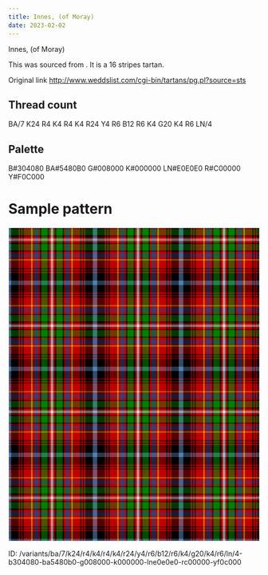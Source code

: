 ```yaml
---
title: Innes, (of Moray)
date: 2023-02-02
---
```

Innes, (of Moray)

This was sourced from <no value>.  It is a 16 stripes tartan.

Original link http://www.weddslist.com/cgi-bin/tartans/pg.pl?source=sts

## Thread count
BA/7 K24 R4 K4 R4 K4 R24 Y4 R6 B12 R6 K4 G20 K4 R6 LN/4

## Palette
B#304080 BA#5480B0 G#008000 K#000000 LN#E0E0E0 R#C00000 Y#F0C000

# Sample pattern

![Tartan detail](tartan.png "BA/7 K24 R4 K4 R4 K4 R24 Y4 R6 B12 R6 K4 G20 K4 R6 LN/4 tartan")

ID: /variants/ba/7/k24/r4/k4/r4/k4/r24/y4/r6/b12/r6/k4/g20/k4/r6/ln/4-b304080-ba5480b0-g008000-k000000-lne0e0e0-rc00000-yf0c000